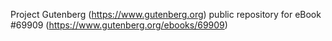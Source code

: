 Project Gutenberg (https://www.gutenberg.org) public repository for
eBook #69909 (https://www.gutenberg.org/ebooks/69909)
